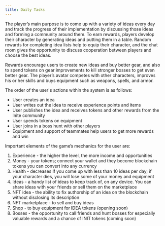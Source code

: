 ```yaml
---
title: Daily Tasks
---
```

<!--StartFragment-->

The player’s main purpose is to come up with a variety of ideas every day and track the progress of their implementation by discussing those ideas and forming a community around them. To earn rewards, players develop their character by generating ideas and putting them in a table. Random rewards for completing idea lists help to equip their character, and the chat room gives the opportunity to discuss cooperation between players and choose the best ideas.

Rewards encourage users to create new ideas and buy better gear, and also to spend tokens on gear improvements to kill stronger bosses to get even better gear. The player’s avatar competes with other characters, improves his or her skills and buys equipment such as weapons, spells, and armor.

The order of the user's actions within the system is as follows:

* User creates an idea
* User writes out the idea to receive experience points and items
* User publishes the idea and receives tokens and other rewards from the Inite community 
* User spends tokens on equipment
* User joins in a boss hunt with other players
* Equipment and support of teammates help users to get more rewards and win



Important elements of the game’s mechanics for the user are:

1. Experience - the higher the level, the more income and opportunities
2. Money - your tokens; connect your wallet and they become blockchain tokens you can convert into any currency
3. Health - decreases if you come up with less than 10 ideas per day; if your character dies, you will lose some of your money and equipment
4. Ideas - a handy list of ideas to keep track of, on any device. You can share ideas with your friends or sell them on the marketplace
5. NFT idea - the ability to fix authorship of an idea on the blockchain without disclosing its description
6. NFT marketplace - to sell and buy ideas
7. Shop - to buy equipment for IDEA tokens (opening soon)
8. Bosses - the opportunity to call friends and hunt bosses for especially valuable rewards and a chance of INIT tokens (coming soon)